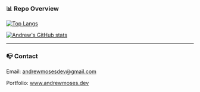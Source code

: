 ### 📊 Repo Overview

[![Top Langs](https://github-readme-stats.vercel.app/api/top-langs/?username=andrewmosesdev&langs_count=10&hide=scss,css&theme=radical)](https://github.com/andrewmosesdrive/github-readme-stats)

[![Andrew's GitHub stats](https://github-readme-stats.vercel.app/api?username=andrewmosesdev&theme=radical)](https://github.com/andrewmosesdev/github-readme-stats)

---

### 📭 Contact 

Email: andrewmosesdev@gmail.com

Portfolio: www.andrewmoses.dev
